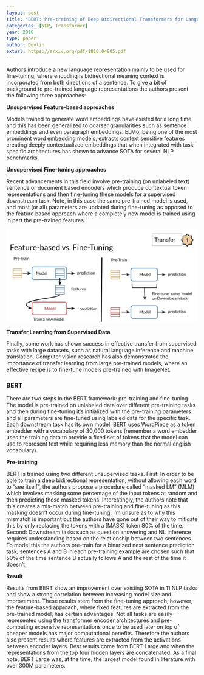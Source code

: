 ```yaml
---
layout: post
title: "BERT: Pre-training of Deep Bidirectional Transformers for Language Understanding"
categories: [NLP, Transformer]
year: 2018
type: paper
author: Devlin
exturl: https://arxiv.org/pdf/1810.04805.pdf
---
```


Authors introduce a new language representation mainly to be used for fine-tuning, where encoding is bidirectional meaning context is incorporated from both directions of a sentence. To give a bit of background to pre-trained language representations the authors present the following three approaches:

**Unsupervised Feature-based approaches**

Models trained to generate word embeddings have existed for a long time and this has been generalized to coarser granularities such as sentence embeddings and even paragraph embeddings. ELMo, being one of the most prominent word embedding models, extracts context sensitive features creating deeply contextualized embeddings that when integrated with task-specific architectures has shown to advance SOTA for several NLP benchmarks.

**Unsupervised Fine-tuning approaches**

Recent advancements in this field involve pre-training (on unlabeled text) sentence or document based encoders which produce contextual token representations and then fine-tuning these models for a supervised downstream task. Note, in this case the same pre-trained model is used, and most (or all) parameters are updated during fine-tuning as opposed to the feature based approach where a completely new model is trained using in part the pre-trained features. 

![](/images/featurevsfine.png)

**Transfer Learning from Supervised Data**

Finally, some work has shown success in effective transfer from supervised tasks with large datasets, such as natural language inference and machine translation. Computer vision research has also demonstrated the importance of transfer learning from large pre-trained models, where an effective recipe is to fine-tune models pre-trained with ImageNet.

### BERT
There are two steps in the BERT framework: pre-training and fine-tuning. The model is pre-trained on unlabeled data over different pre-training tasks and then during fine-tuning it’s initialized with the pre-training parameters and all parameters are fine-tuned using labeled data for the specific task. Each downstream task has its own model.  BERT uses WordPiece as a token embedder with a vocabulary of 30,000 tokens (remember a word embedder uses the training data to provide a fixed set of tokens that the model can use to represent text while requiring less memory than the normal english vocabulary). 

**Pre-training**

BERT is trained using two different unsupervised tasks. First: In order to be able to train a deep bidirectional representation, without allowing each word to “see itself”, the authors propose a procedure called “masked LM” (MLM) which involves masking some percentage of the input tokens at random and then predicting those masked tokens. Interestingly, the authors note that this creates a mis-match between pre-training and fine-tuning as this masking doesn’t occur during fine-tuning, I’m unsure as to why this mismatch is important but the authors have gone out of their way to mitigate this by only replacing the tokens with a [MASK] token 80% of the time. Second: Downstream tasks such as question answering and NL inference requires understanding based on the relationship between two sentences. To model this the authors pre-train for a binarized next sentence prediction task, sentences A and B in each pre-training example are chosen such that 50% of the time sentence B actually follows A and the rest of the time it doesn’t.

**Result**

Results from BERT show an improvement over existing SOTA in 11 NLP tasks and show a strong correlation between increasing model size and improvement. These results stem from the fine-tuning approach,  however, the feature-based approach, where fixed features are extracted from the pre-trained model, has certain advantages. Not all tasks are easily represented using the transformer encoder architectures and pre-computing expensive representations once to be used later on top of cheaper models has major computational benefits. Therefore the authors also present results where features are extracted from the activations between encoder layers. Best results come from BERT Large and when the representations from the top four hidden layers are concatenated. As a final note, BERT Large was, at the time, the largest model found in literature with over 300M parameters. 


